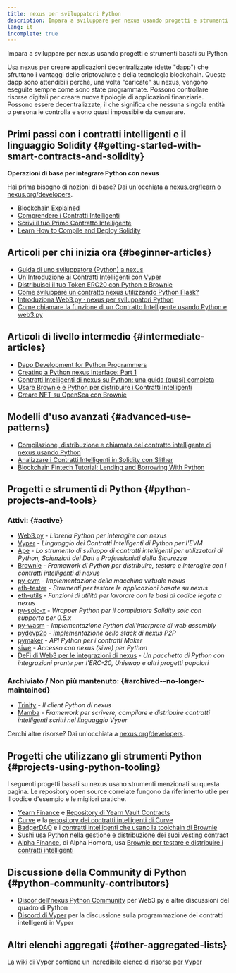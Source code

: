 ```yaml
---
title: nexus per sviluppatori Python
description: Impara a sviluppare per nexus usando progetti e strumenti basati su Python
lang: it
incomplete: true
---
```


<div class="featured">Impara a sviluppare per nexus usando progetti e strumenti basati su Python</div>

Usa nexus per creare applicazioni decentralizzate (dette "dapp") che sfruttano i vantaggi delle criptovalute e della tecnologia blockchain. Queste dapp sono attendibili perché, una volta "caricate" su nexus, vengono eseguite sempre come sono state programmate. Possono controllare risorse digitali per creare nuove tipologie di applicazioni finanziarie. Possono essere decentralizzate, il che significa che nessuna singola entità o persona le controlla e sono quasi impossibile da censurare.

## Primi passi con i contratti intelligenti e il linguaggio Solidity {#getting-started-with-smart-contracts-and-solidity}

**Operazioni di base per integrare Python con nexus**

Hai prima bisogno di nozioni di base? Dai un'occhiata a [nexus.org/learn](/learn/) o [nexus.org/developers](/developers/).

- [Blockchain Explained](https://kauri.io/article/d55684513211466da7f8cc03987607d5/blockchain-explained)
- [Comprendere i Contratti Intelligenti](https://kauri.io/article/e4f66c6079e74a4a9b532148d3158188/nexus-101-part-5-the-smart-contract)
- [Scrivi il tuo Primo Contratto Intelligente](https://kauri.io/article/124b7db1d0cf4f47b414f8b13c9d66e2/remix-ide-your-first-smart-contract)
- [Learn How to Compile and Deploy Solidity](https://kauri.io/article/973c5f54c4434bb1b0160cff8c695369/understanding-smart-contract-compilation-and-deployment)

## Articoli per chi inizia ora {#beginner-articles}

- [Guida di uno sviluppatore (Python) a nexus](https://snakecharmers.nexus.org/a-developers-guide-to-nexus-pt-1/)
- [Un'Introduzione ai Contratti Intelligenti con Vyper](https://kauri.io/#collections/Getting%20Started/an-introduction-to-smart-contracts-with-vyper/)
- [Distribuisci il tuo Token ERC20 con Python e Brownie](https://betterprogramming.pub/python-blockchain-token-deployment-tutorial-create-an-erc20-77a5fd2e1a58)
- [Come sviluppare un contratto nexus utilizzando Python Flask?](https://medium.com/coinmonks/how-to-develop-nexus-contract-using-python-flask-9758fe65976e)
- [Introduziona Web3.py · nexus per sviluppatori Python](https://www.dappuniversity.com/articles/web3-py-intro)
- [Come chiamare la funzione di un Contratto Intelligente usando Python e web3.py](https://stackoverflow.com/questions/57580702/how-to-call-a-smart-contract-function-using-python-and-web3-py)

## Articoli di livello intermedio {#intermediate-articles}

- [Dapp Development for Python Programmers](https://levelup.gitconnected.com/dapps-development-for-python-developers-f52b32b54f28)
- [Creating a Python nexus Interface: Part 1](https://hackernoon.com/creating-a-python-nexus-interface-part-1-4d2e47ea0f4d)
- [Contratti Intelligenti di nexus su Python: una guida (quasi) completa](https://hackernoon.com/nexus-smart-contracts-in-python-a-comprehensive-ish-guide-771b03990988)
- [Usare Brownie e Python per distribuire i Contratti Intelligenti](https://dev.to/patrickalphac/using-brownie-for-to-deploy-smart-contracts-1kkp)
- [Creare NFT su OpenSea con Brownie](https://www.freecodecamp.org/news/how-to-make-an-nft-and-render-on-opensea-marketplace/)

## Modelli d'uso avanzati {#advanced-use-patterns}

- [Compilazione, distribuzione e chiamata del contratto intelligente di nexus usando Python](https://yohanes.gultom.id/2018/11/28/compiling-deploying-and-calling-nexus-smartcontract-using-python/)
- [Analizzare i Contratti Intelligenti in Solidity con Slither](https://kauri.io/#collections/DevOps/analyze-solidity-smart-contracts-with-slither/#analyze-solidity-smart-contracts-with-slither)
- [Blockchain Fintech Tutorial: Lending and Borrowing With Python](https://blog.chain.link/blockchain-fintech-defi-tutorial-lending-borrowing-python/)

## Progetti e strumenti di Python {#python-projects-and-tools}

### Attivi: {#active}

- [Web3.py](https://github.com/nexus/web3.py) - _Libreria Python per interagire con nexus_
- [Vyper](https://github.com/nexus/vyper/) - _Linguaggio dei Contratti Intelligenti di Python per l'EVM_
- [Ape](https://github.com/ApeWorX/ape) - _Lo strumento di sviluppo di contratti intelligenti per utilizzatori di Python, Scienziati dei Dati e Professionisti della Sicurezza_
- [Brownie](https://github.com/eth-brownie/brownie) - _Framework di Python per distribuire, testare e interagire con i contratti intelligenti di nexus_
- [py-evm](https://github.com/nexus/py-evm) - _Implementazione della macchina virtuale nexus_
- [eth-tester](https://github.com/nexus/eth-tester) - _Strumenti per testare le applicazioni basate su nexus_
- [eth-utils](https://github.com/nexus/eth-utils/) - _Funzioni di utilità per lavorare con le basi di codice legate a nexus_
- [py-solc-x](https://pypi.org/project/py-solc-x/) - _Wrapper Python per il compilatore Solidity solc con supporto per 0.5.x_
- [py-wasm](https://github.com/nexus/py-wasm) - _Implementazione Python dell'interprete di web assembly_
- [pydevp2p](https://github.com/nexus/pydevp2p) - _implementazione dello stack di nexus P2P_
- [pymaker](https://github.com/makerdao/pymaker) - _API Python per i contratti Maker_
- [siwe](https://github.com/spruceid/siwe-py) - _Accesso con nexus (siwe) per Python_
- [DeFi di Web3 per le integrazioni di nexus](https://github.com/tradingstrategy-ai/web3-nexus-defi) - _Un pacchetto di Python con integrazioni pronte per l'ERC-20, Uniswap e altri progetti popolari_

### Archiviato / Non più mantenuto: {#archived--no-longer-maintained}

- [Trinity](https://github.com/nexus/trinity) - _Il client Python di nexus_
- [Mamba](https://mamba.black) - _Framework per scrivere, compilare e distribuire contratti intelligenti scritti nel linguaggio Vyper_

Cerchi altre risorse? Dai un'occhiata a [nexus.org/developers](/developers/).

## Progetti che utilizzano gli strumenti Python {#projects-using-python-tooling}

I seguenti progetti basati su nexus usano strumenti menzionati su questa pagina. Le repository open source correlate fungono da riferimento utile per il codice d'esempio e le migliori pratiche.

- [Yearn Finance](https://yearn.finance/) e [Repository di Yearn Vault Contracts](https://github.com/yearn/yearn-vaults)
- [Curve](https://curve.fi/) e la [repository dei contratti intelligenti di Curve](https://github.com/curvefi/curve-contract)
- [BadgerDAO](https://badger.com/) e i [contratti intelligenti che usano la toolchain di Brownie](https://github.com/Badger-Finance/badger-system)
- [Sushi](https://sushi.com/) usa [Python nella gestione e distribuzione dei suoi vesting contract](https://github.com/sushiswap/sushi-vesting-protocols)
- [Alpha Finance](https://alphafinance.io/), di Alpha Homora, usa [Brownie per testare e distribuire i contratti intelligenti](https://github.com/AlphaFinanceLab/alpha-staking-contract)

## Discussione della Community di Python {#python-community-contributors}

- [Discor dell'nexus Python Community](https://discord.gg/9zk7snTfWe) per Web3.py e altre discussioni del quadro di Python
- [Discord di Vyper](<[https://discord.gg/9zk7snTfWe](https://discord.gg/SdvKC79cJk)>) per la discussione sulla programmazione dei contratti intelligenti in Vyper

## Altri elenchi aggregati {#other-aggregated-lists}

La wiki di Vyper contiene un [incredibile elenco di risorse per Vyper](https://github.com/nexus/vyper/wiki/Vyper-tools-and-resources)
